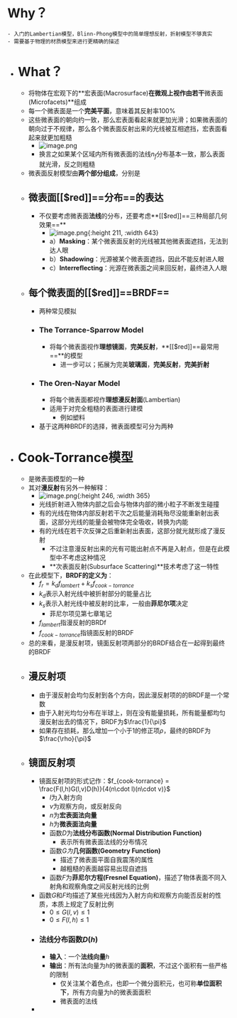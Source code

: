 # Why？
	- 入门的Lambertian模型，Blinn-Phong模型中的简单理想反射，折射模型不够真实
	- 需要基于物理的材质模型来进行更精确的描述
- # What？
	- 将物体在宏观下的**宏表面(Macrosurface)**在微观上视作由若干**微表面(Microfacets)**组成
	- 每一个微表面是一个**完美平面**，意味着其反射率100%
	- 这些微表面的朝向约一致，那么宏表面看起来就更加光滑；如果微表面的朝向过于不规律，那么各个微表面反射出来的光线被互相遮挡，宏表面看起来就更加粗糙
		- ![image.png](../assets/image_1705762636911_0.png)
		- 换言之如果某个区域内所有微表面的法线$n_f$分布基本一致，那么表面就光滑，反之则粗糙
	- 微表面反射模型由**两个部分组成**，分别是
	- ## 微表面[[$red]]==分布==的表达
		- 不仅要考虑微表面**法线**的分布，还要考虑**[[$red]]==三种局部几何效果==**
			- ![image.png](../assets/image_1705763762136_0.png){:height 211, :width 643}
			- a）**Masking**：某个微表面反射的光线被其他微表面遮挡，无法到达人眼
			- b）**Shadowing**：光源被某个微表面遮挡，因此不能反射进人眼
			- c）**Interreflecting**：光源在微表面之间来回反射，最终进入人眼
	- ## 每个微表面的[[$red]]==BRDF==
		- 两种常见模拟
		- ### The Torrance-Sparrow Model
			- 将每个微表面视作**理想镜面**，**完美反射**，**[[$red]]==最常用==**的模型
				- 进一步可以；拓展为完美**玻璃面**，**完美反射**，**完美折射**
		- ### The Oren-Nayar Model
			- 将每个微表面都视作**理想漫反射面**(Lambertian)
			- 适用于对完全粗糙的表面进行建模
				- 例如塑料
		- 基于这两种BRDF的选择，微表面模型可分为两种
- # Cook-Torrance模型
	- 是微表面模型的一种
	- 其对**漫反射**有另外一种解释：
		- ![image.png](../assets/image_1705769221081_0.png){:height 246, :width 365}
		- 光线折射进入物体内部之后会与物体内部的微小粒子不断发生碰撞
		- 有的光线在物体内部反射若干次之后能量消耗殆尽没能重新射出表面，这部分光线的能量会被物体完全吸收，转换为内能
		- 有的光线在若干次反弹之后重新射出表面，这部分就光就形成了漫反射
			- 不过注意漫反射出来的光有可能出射点不再是入射点，但是在此模型中不考虑这种情况
			- **次表面反射(Subsurface Scattering)**技术考虑了这一特性
	- 在此模型下，**BRDF的定义为**：
		- $f_r = k_d f_{lambert}+k_s f_{cook-torrance}$
		- $k_d$表示入射光线中被折射部分的能量占比
		- $k_s$表示入射光线中被反射的比率，一般由**菲尼尔项**决定
			- 菲尼尔项见第七章笔记
		- $f_{lambert}$指漫反射的BRDf
		- $f_{cook-torrance}$指镜面反射的BRDF
	- 总的来看，是漫反射项，镜面反射项两部分的BRDF结合在一起得到最终的BRDF
	- ## 漫反射项
		- 由于漫反射会均匀反射到各个方向，因此漫反射项的的BRDF是一个常数
		- 由于入射光均匀分布在半球上，则在没有能量损耗，所有能量都均匀漫反射出去的情况下，BRDF为$\frac{1}{\pi}$
		- 如果存在损耗，那么增加一个小于1的修正项$\rho$，最终的BRDF为$\frac{\rho}{\pi}$
	- ## 镜面反射项
		- 镜面反射项的形式记作：$f_{cook-torrance} = \frac{F(l,h)G(l,v)D(h)}{4(n\cdot l)(n\cdot v)}$
			- $l$为入射方向
			- $v$为观察方向，或反射反向
			- $n$为**宏表面法向量**
			- $h$为**微表面法向量**
			- 函数$D$为**法线分布函数(Normal Distribution Function)**
				- 表示所有微表面法线的分布情况
			- 函数$G为$**几何函数(Geometry Function)**
				- 描述了微表面平面自我震荡的属性
				- 越粗糙的表面越容易出现自遮挡
			- 函数$F$为**菲尼尔方程(Fresnel Equation)**，描述了物体表面不同入射角和观察角度之间反射光线的比例
		- 函数$G$和$F$均描述了某些光线因为入射方向和观察方向能否反射的性质，本质上规定了反射比例
			- $0\le G(l,v)\le 1$
			- $0\le F(l,h) \le 1$
		- ### 法线分布函数$D(h)$
			- **输入**：一个**法线向量**$h$
			- **输出**：所有法向量为$h$的微表面的**面积**，不过这个面积有一些严格的限制
				- 仅关注某个着色点，也即一个微分面积元，也可称**单位面积下**，所有方向量为h的微表面面积
				- 微表面的法线
		-